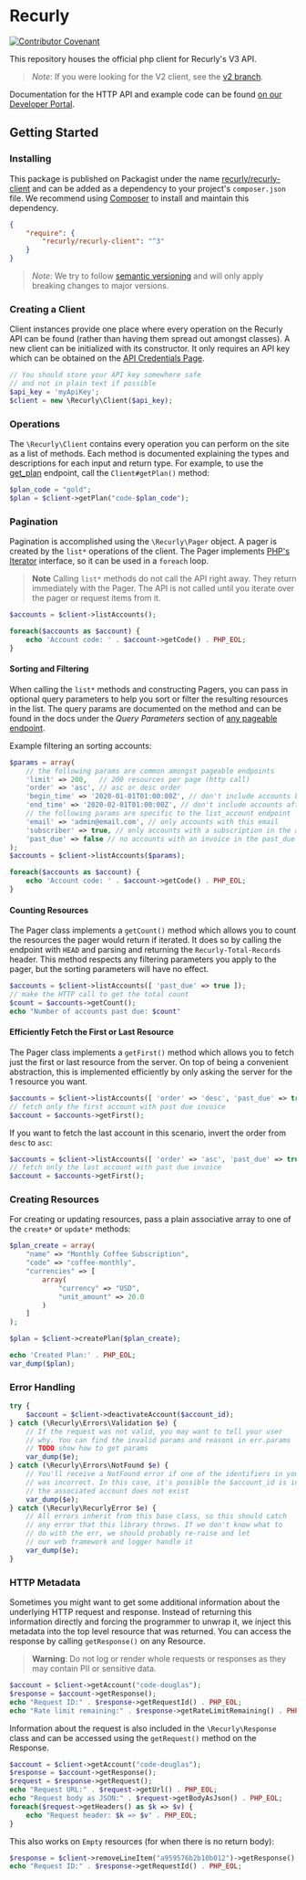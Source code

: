 # Recurly
[![Contributor Covenant](https://img.shields.io/badge/Contributor%20Covenant-v2.0%20adopted-ff69b4.svg)](CODE_OF_CONDUCT.md)

This repository houses the official php client for Recurly's V3 API.

> *Note*:
> If you were looking for the V2 client, see the [v2 branch](https://github.com/recurly/recurly-client-php/tree/v2).

Documentation for the HTTP API and example code can be found
[on our Developer Portal](https://developers.recurly.com/api/latest/).

## Getting Started

### Installing

This package is published on Packagist under the name [recurly/recurly-client](https://packagist.org/packages/recurly/recurly-client) and can be added as a dependency to your project's `composer.json` file. We recommend using [Composer](http://getcomposer.org/) to install and maintain this dependency.

```json
{
    "require": {
        "recurly/recurly-client": "^3"
    }
}
```

> *Note*: We try to follow [semantic versioning](https://semver.org/) and will only apply breaking changes to major versions.

### Creating a Client

Client instances provide one place where every operation on the Recurly API can be found (rather than having them spread out amongst classes). A new client can be initialized with its constructor. It only requires an API key which can be obtained on the [API Credentials Page](https://app.recurly.com/go/integrations/api_keys).

```php
// You should store your API key somewhere safe
// and not in plain text if possible
$api_key = 'myApiKey';
$client = new \Recurly\Client($api_key);
```

### Operations

The `\Recurly\Client` contains every operation you can perform on the site as a list of methods. Each method is documented explaining the types and descriptions for each input and return type. For example, to use the [get_plan](https://developers.recurly.com/api/latest/index.html#operation/get_plan) endpoint, call the `Client#getPlan()` method:

```php
$plan_code = "gold";
$plan = $client->getPlan("code-$plan_code");
```

### Pagination

Pagination is accomplished using the `\Recurly\Pager` object. A pager is created by the `list*` operations of the client. The Pager implements [PHP's Iterator](https://www.php.net/manual/en/class.iterator.php) interface, so it can be used in a `foreach` loop.

> **Note**
> Calling `list*` methods do not call the API right away. They return immediately with the Pager. The API is not called until you iterate over the pager or request items from it.

```php
$accounts = $client->listAccounts();

foreach($accounts as $account) {
    echo 'Account code: ' . $account->getCode() . PHP_EOL;
}
```

#### Sorting and Filtering

When calling the `list*` methods and constructing Pagers, you can pass in optional query parameters to help you sort
or filter the resulting resources in the list. The query params are documented on the method and can be found in the docs
under the *Query Parameters* section of [any pageable endpoint](https://developers.recurly.com/api/latest/index.html#operation/list_accounts).

Example filtering an sorting accounts:

```php
$params = array(
    // the following params are common amongst pageable endpoints
    'limit' => 200,   // 200 resources per page (http call)
    'order' => 'asc', // asc or desc order
    'begin_time' => '2020-01-01T01:00:00Z', // don't include accounts before 2020-01-01
    'end_time' => '2020-02-01T01:00:00Z', // don't include accounts after 2020-02-01
    // the following params are specific to the list_account endpoint
    'email' => 'admin@email.com', // only accounts with this email
    'subscriber' => true, // only accounts with a subscription in the active, canceled, or future state
    'past_due' => false // no accounts with an invoice in the past_due state
);
$accounts = $client->listAccounts($params);

foreach($accounts as $account) {
    echo 'Account code: ' . $account->getCode() . PHP_EOL;
}
```

#### Counting Resources

The Pager class implements a `getCount()` method which allows you to count the resources the pager would return if iterated.
It does so by calling the endpoint with `HEAD` and parsing and returning the `Recurly-Total-Records` header. This method respects any filtering parameters you apply to the pager, but the sorting parameters will have no effect.

```php
$accounts = $client->listAccounts([ 'past_due' => true ]);
// make the HTTP call to get the total count
$count = $accounts->getCount();
echo "Number of accounts past due: $count"
```

#### Efficiently Fetch the First or Last Resource

The Pager class implements a `getFirst()` method which allows you to fetch just the first or last resource from the server. On top of being a convenient abstraction, this is implemented efficiently by only asking the server for the 1 resource you want.

```php
$accounts = $client->listAccounts([ 'order' => 'desc', 'past_due' => true ]);
// fetch only the first account with past due invoice
$account = $accounts->getFirst();
```

If you want to fetch the last account in this scenario, invert the order from `desc` to `asc`:

```php
$accounts = $client->listAccounts([ 'order' => 'asc', 'past_due' => true ]);
// fetch only the last account with past due invoice
$account = $accounts->getFirst();
```

### Creating Resources

For creating or updating resources, pass a plain associative array to one of the `create*` or `update*` methods:

```php
$plan_create = array(
    "name" => "Monthly Coffee Subscription",
    "code" => "coffee-monthly",
    "currencies" => [
        array(
            "currency" => "USD",
            "unit_amount" => 20.0
        )
    ]
);

$plan = $client->createPlan($plan_create);

echo 'Created Plan:' . PHP_EOL;
var_dump($plan);
```

### Error Handling

```php
try {
    $account = $client->deactivateAccount($account_id);
} catch (\Recurly\Errors\Validation $e) {
    // If the request was not valid, you may want to tell your user
    // why. You can find the invalid params and reasons in err.params
    // TODO show how to get params
    var_dump($e);
} catch (\Recurly\Errors\NotFound $e) {
    // You'll receive a NotFound error if one of the identifiers in your request
    // was incorrect. In this case, it's possible the $account_id is incorrect or
    // the associated account does not exist
    var_dump($e);
} catch (\Recurly\RecurlyError $e) {
    // All errors inherit from this base class, so this should catch
    // any error that this library throws. If we don't know what to
    // do with the err, we should probably re-raise and let
    // our web framework and logger handle it
    var_dump($e);
}
```

### HTTP Metadata

Sometimes you might want to get some additional information about the underlying HTTP request and response. Instead of returning this information directly and forcing the programmer to unwrap it, we inject this metadata into the top level resource that was returned. You can access the response by calling `getResponse()` on any Resource.

> **Warning**:
> Do not log or render whole requests or responses as they may contain PII or sensitive data.

```php
$account = $client->getAccount("code-douglas");
$response = $account->getResponse();
echo "Request ID:" . $response->getRequestId() . PHP_EOL;
echo "Rate limit remaining:" . $response->getRateLimitRemaining() . PHP_EOL;
```

Information about the request is also included in the `\Recurly\Response` class and can be accessed using the `getRequest()` method on the Response.

```php
$account = $client->getAccount("code-douglas");
$response = $account->getResponse();
$request = $response->getRequest();
echo "Request URL:" . $request->getUrl() . PHP_EOL;
echo "Request body as JSON:" . $request->getBodyAsJson() . PHP_EOL;
foreach($request->getHeaders() as $k => $v) {
    echo "Request header: $k => $v" . PHP_EOL;
}
```

This also works on `Empty` resources (for when there is no return body):

```php
$response = $client->removeLineItem("a959576b2b10b012")->getResponse();
echo "Request ID:" . $response->getRequestId() . PHP_EOL;
```
